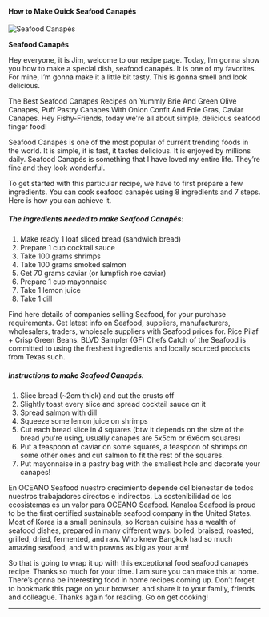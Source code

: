             

#### How to Make Quick Seafood Canapés

![Seafood Canapés](https://img-global.cpcdn.com/recipes/6193744773644288/751x532cq70/seafood-canapes-recipe-main-photo.jpg)

**Seafood Canapés**

Hey everyone, it is Jim, welcome to our recipe page. Today, I’m gonna show you how to make a special dish, seafood canapés. It is one of my favorites. For mine, I’m gonna make it a little bit tasty. This is gonna smell and look delicious.

The Best Seafood Canapes Recipes on Yummly Brie And Green Olive Canapes, Puff Pastry Canapes With Onion Confit And Foie Gras, Caviar Canapes. Hey Fishy-Friends, today we're all about simple, delicious seafood finger food!

Seafood Canapés is one of the most popular of current trending foods in the world. It is simple, it is fast, it tastes delicious. It is enjoyed by millions daily. Seafood Canapés is something that I have loved my entire life. They’re fine and they look wonderful.

To get started with this particular recipe, we have to first prepare a few ingredients. You can cook seafood canapés using 8 ingredients and 7 steps. Here is how you can achieve it.

##### The ingredients needed to make Seafood Canapés:

1.  Make ready 1 loaf sliced bread (sandwich bread)
2.  Prepare 1 cup cocktail sauce
3.  Take 100 grams shrimps
4.  Take 100 grams smoked salmon
5.  Get 70 grams caviar (or lumpfish roe caviar)
6.  Prepare 1 cup mayonnaise
7.  Take 1 lemon juice
8.  Take 1 dill

Find here details of companies selling Seafood, for your purchase requirements. Get latest info on Seafood, suppliers, manufacturers, wholesalers, traders, wholesale suppliers with Seafood prices for. Rice Pilaf + Crisp Green Beans. BLVD Sampler (GF) Chefs Catch of the Seafood is committed to using the freshest ingredients and locally sourced products from Texas such.

##### Instructions to make Seafood Canapés:

1.  Slice bread (~2cm thick) and cut the crusts off
2.  Slightly toast every slice and spread cocktail sauce on it
3.  Spread salmon with dill
4.  Squeeze some lemon juice on shrimps
5.  Cut each bread slice in 4 squares (btw it depends on the size of the bread you're using, usually canapes are 5x5cm or 6x6cm squares)
6.  Put a teaspoon of caviar on some squares, a teaspoon of shrimps on some other ones and cut salmon to fit the rest of the squares.
7.  Put mayonnaise in a pastry bag with the smallest hole and decorate your canapes!

En OCEANO Seafood nuestro crecimiento depende del bienestar de todos nuestros trabajadores directos e indirectos. La sostenibilidad de los ecosistemas es un valor para OCEANO Seafood. Kanaloa Seafood is proud to be the first certified sustainable seafood company in the United States. Most of Korea is a small peninsula, so Korean cuisine has a wealth of seafood dishes, prepared in many different ways: boiled, braised, roasted, grilled, dried, fermented, and raw. Who knew Bangkok had so much amazing seafood, and with prawns as big as your arm!

So that is going to wrap it up with this exceptional food seafood canapés recipe. Thanks so much for your time. I am sure you can make this at home. There’s gonna be interesting food in home recipes coming up. Don’t forget to bookmark this page on your browser, and share it to your family, friends and colleague. Thanks again for reading. Go on get cooking!

* * *